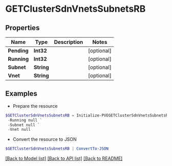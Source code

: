 # GETClusterSdnVnetsSubnetsRB
## Properties

Name | Type | Description | Notes
------------ | ------------- | ------------- | -------------
**Pending** | **Int32** |  | [optional] 
**Running** | **Int32** |  | [optional] 
**Subnet** | **String** |  | [optional] 
**Vnet** | **String** |  | [optional] 

## Examples

- Prepare the resource
```powershell
$GETClusterSdnVnetsSubnetsRB = Initialize-PVEGETClusterSdnVnetsSubnetsRB  -Pending null `
 -Running null `
 -Subnet null `
 -Vnet null
```

- Convert the resource to JSON
```powershell
$GETClusterSdnVnetsSubnetsRB | ConvertTo-JSON
```

[[Back to Model list]](../README.md#documentation-for-models) [[Back to API list]](../README.md#documentation-for-api-endpoints) [[Back to README]](../README.md)

